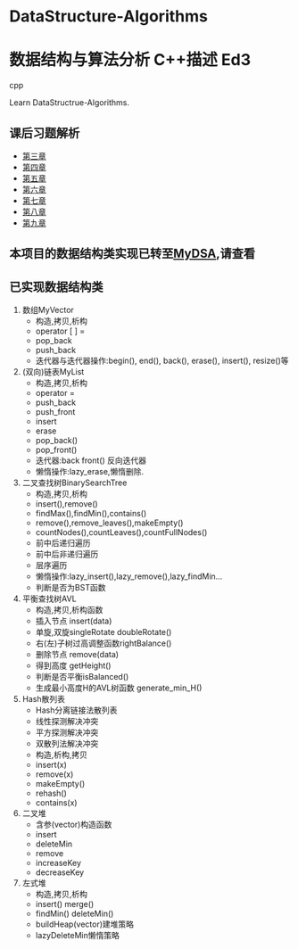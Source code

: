 # DataStructure-Algorithms
# 数据结构与算法分析 C++描述 Ed3
cpp  

Learn DataStructrue-Algorithms.

## 课后习题解析
- [第三章](https://github.com/VVZzzz/DataStructure-Algorithms/blob/master/ch3_test.md)
- [第四章](https://github.com/VVZzzz/DataStructure-Algorithms/blob/master/ch4_test.md)
- [第五章](https://github.com/VVZzzz/DataStructure-Algorithms/blob/master/ch4_test.md)
- [第六章](https://github.com/VVZzzz/DataStructure-Algorithms/blob/master/ch4_test.md)
- [第七章](https://github.com/VVZzzz/DataStructure-Algorithms/blob/master/ch4_test.md)
- [第八章](https://github.com/VVZzzz/DataStructure-Algorithms/blob/master/ch4_test.md)
- [第九章](https://github.com/VVZzzz/DataStructure-Algorithms/blob/master/ch4_test.md)

## 本项目的数据结构类实现已转至[MyDSA](https://github.com/VVZzzz/MyDsa/tree/master/dsa),请查看
## 已实现数据结构类
1. 数组MyVector
   - 构造,拷贝,析构
   - operator [ ] = 
   - pop_back
   - push_back
   - 迭代器与迭代器操作:begin(), end(), back(), erase(), insert(), resize()等
2. (双向)链表MyList
   - 构造,拷贝,析构
   - operator =
   - push_back
   - push_front
   - insert
   - erase
   - pop_back()
   - pop_front()
   - 迭代器:back front() 反向迭代器
   - 懒惰操作:lazy_erase,懒惰删除.
3. 二叉查找树BinarySearchTree
   - 构造,拷贝,析构
   - insert(),remove()
   - findMax(),findMin(),contains()
   - remove(),remove_leaves(),makeEmpty()
   - countNodes(),countLeaves(),countFullNodes()
   - 前中后递归遍历
   - 前中后非递归遍历
   - 层序遍历
   - 懒惰操作:lazy_insert(),lazy_remove(),lazy_findMin...
   - 判断是否为BST函数
4. 平衡查找树AVL
   - 构造,拷贝,析构函数
   - 插入节点 insert(data)
   - 单旋,双旋singleRotate doubleRotate()
   - 右(左)子树过高调整函数rightBalance()
   - 删除节点 remove(data)
   - 得到高度 getHeight()
   - 判断是否平衡isBalanced()
   - 生成最小高度H的AVL树函数 generate_min_H()
5. Hash散列表
   - Hash分离链接法散列表
   - 线性探测解决冲突
   - 平方探测解决冲突
   - 双散列法解决冲突
   - 构造,析构,拷贝
   - insert(x)
   - remove(x)
   - makeEmpty()
   - rehash()
   - contains(x)
6. 二叉堆
   - 含参(vector)构造函数
   - insert
   - deleteMin
   - remove
   - increaseKey
   - decreaseKey
7. 左式堆
   - 构造,拷贝,析构
   - insert() merge()
   - findMin() deleteMin()
   - buildHeap(vector<T>)建堆策略
   - lazyDeleteMin懒惰策略
